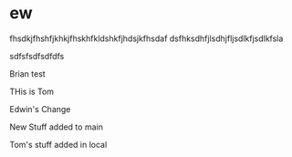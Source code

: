 # ew


fhsdkjfhshfjkhkjfhskhfkldshkfjhdsjkfhsdaf
dsfhksdhfjlsdhjfljsdlkfjsdlkfsla


sdfsfsdfsdfdfs



Brian test

THis is Tom

Edwin's Change


New Stuff added to main






Tom's stuff added in local

